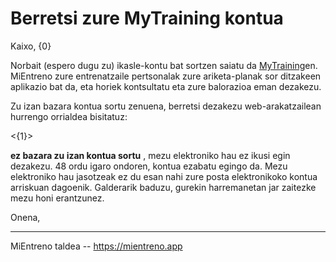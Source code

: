 # Berretsi zure MyTraining kontua

Kaixo, {0}

Norbait (espero dugu zu) ikasle-kontu bat sortzen saiatu da [MyTraining](https://mientreno.app)en. MiEntreno zure entrenatzaile pertsonalak zure ariketa-planak sor ditzakeen aplikazio bat da, eta horiek kontsultatu eta zure balorazioa eman dezakezu.

Zu izan bazara kontua sortu zenuena, berretsi dezakezu web-arakatzailean hurrengo orrialdea bisitatuz:

<{1}>

**ez bazara zu izan kontua sortu** , mezu elektroniko hau ez ikusi egin dezakezu. 48 ordu igaro ondoren, kontua ezabatu egingo da. Mezu elektroniko hau jasotzeak ez du esan nahi zure posta elektronikoko kontua arriskuan dagoenik. Galderarik baduzu, gurekin harremanetan jar zaitezke mezu honi erantzunez.

Onena,

---

MiEntreno taldea -- <https://mientreno.app>

